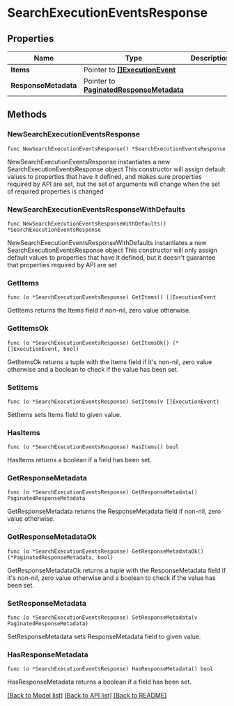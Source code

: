 # SearchExecutionEventsResponse

## Properties

Name | Type | Description | Notes
------------ | ------------- | ------------- | -------------
**Items** | Pointer to [**[]ExecutionEvent**](ExecutionEvent.md) |  | [optional] 
**ResponseMetadata** | Pointer to [**PaginatedResponseMetadata**](PaginatedResponseMetadata.md) |  | [optional] 

## Methods

### NewSearchExecutionEventsResponse

`func NewSearchExecutionEventsResponse() *SearchExecutionEventsResponse`

NewSearchExecutionEventsResponse instantiates a new SearchExecutionEventsResponse object
This constructor will assign default values to properties that have it defined,
and makes sure properties required by API are set, but the set of arguments
will change when the set of required properties is changed

### NewSearchExecutionEventsResponseWithDefaults

`func NewSearchExecutionEventsResponseWithDefaults() *SearchExecutionEventsResponse`

NewSearchExecutionEventsResponseWithDefaults instantiates a new SearchExecutionEventsResponse object
This constructor will only assign default values to properties that have it defined,
but it doesn't guarantee that properties required by API are set

### GetItems

`func (o *SearchExecutionEventsResponse) GetItems() []ExecutionEvent`

GetItems returns the Items field if non-nil, zero value otherwise.

### GetItemsOk

`func (o *SearchExecutionEventsResponse) GetItemsOk() (*[]ExecutionEvent, bool)`

GetItemsOk returns a tuple with the Items field if it's non-nil, zero value otherwise
and a boolean to check if the value has been set.

### SetItems

`func (o *SearchExecutionEventsResponse) SetItems(v []ExecutionEvent)`

SetItems sets Items field to given value.

### HasItems

`func (o *SearchExecutionEventsResponse) HasItems() bool`

HasItems returns a boolean if a field has been set.

### GetResponseMetadata

`func (o *SearchExecutionEventsResponse) GetResponseMetadata() PaginatedResponseMetadata`

GetResponseMetadata returns the ResponseMetadata field if non-nil, zero value otherwise.

### GetResponseMetadataOk

`func (o *SearchExecutionEventsResponse) GetResponseMetadataOk() (*PaginatedResponseMetadata, bool)`

GetResponseMetadataOk returns a tuple with the ResponseMetadata field if it's non-nil, zero value otherwise
and a boolean to check if the value has been set.

### SetResponseMetadata

`func (o *SearchExecutionEventsResponse) SetResponseMetadata(v PaginatedResponseMetadata)`

SetResponseMetadata sets ResponseMetadata field to given value.

### HasResponseMetadata

`func (o *SearchExecutionEventsResponse) HasResponseMetadata() bool`

HasResponseMetadata returns a boolean if a field has been set.


[[Back to Model list]](../README.md#documentation-for-models) [[Back to API list]](../README.md#documentation-for-api-endpoints) [[Back to README]](../README.md)


